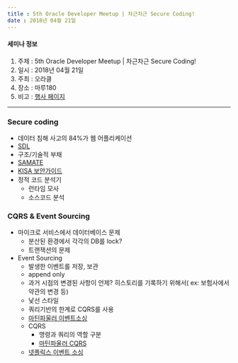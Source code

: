 ```yaml
---
title : 5th Oracle Developer Meetup | 차근차근 Secure Coding!
date : 2018년 04월 21일
---
```


#### 세미나 정보
1. 주제 : 5th Oracle Developer Meetup | 차근차근 Secure Coding!
2. 일시 : 2018년 04월 21일
3. 주최 : 오라클
4. 장소 : 마루180
5. 비고 : [행사 페이지](https://www.meetup.com/ko-KR/OracleDeveloperKR/events/249373792/)

---

### Secure coding
* 데이터 침해 사고의 84%가 웹 어플리케이션
* [SDL](https://www.microsoft.com/en-us/sdl)
* 구조/기술적 부채
* [SAMATE](https://samate.nist.gov/Main_Page.html)
* [KISA 보안가이드](http://www.kisa.or.kr/public/laws/laws3.jsp)
* 정적 코드 분석기
    * 런타임 모사
    * 소스코드 분석

### CQRS & Event Sourcing
* 마이크로 서비스에서 데이터베이스 문제
    * 분산된 환경에서 각각의 DB를 lock?
    * 트랜잭션의 문제
* Event Sourcing
    * 발생한 이벤트를 저장, 보관
    * append only
    * 과거 시점의 변경된 사항이 언제? 히스토리를 기록하기 위해서( ex: 보험사에서 약관의 변경 등)
    * 낯선 스타일
    * 쿼리기반의 한계로 CQRS를 사용
    * [마틴파울러 이벤트소싱](https://martinfowler.com/eaaDev/EventSourcing.html)
    * CQRS
        * 명령과 쿼리의 역할 구분
        * [마틴파울러 CQRS](https://martinfowler.com/bliki/CQRS.html)
    * [넷플릭스 이벤트 소싱](https://medium.com/netflix-techblog/scaling-event-sourcing-for-netflix-downloads-episode-1-6bc1595c5595)

